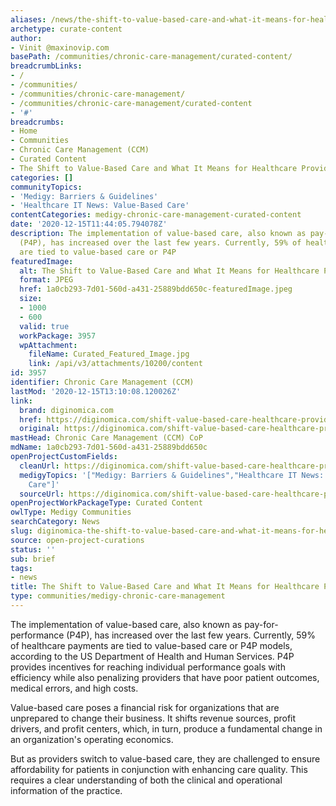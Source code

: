```yaml
---
aliases: /news/the-shift-to-value-based-care-and-what-it-means-for-healthcare-providers
archetype: curate-content
author:
- Vinit @maxinovip.com
basePath: /communities/chronic-care-management/curated-content/
breadcrumbLinks:
- /
- /communities/
- /communities/chronic-care-management/
- /communities/chronic-care-management/curated-content
- '#'
breadcrumbs:
- Home
- Communities
- Chronic Care Management (CCM)
- Curated Content
- The Shift to Value-Based Care and What It Means for Healthcare Providers
categories: []
communityTopics:
- 'Medigy: Barriers & Guidelines'
- 'Healthcare IT News: Value-Based Care'
contentCategories: medigy-chronic-care-management-curated-content
date: '2020-12-15T11:44:05.794078Z'
description: The implementation of value-based care, also known as pay-for-performance
  (P4P), has increased over the last few years. Currently, 59% of healthcare payments
  are tied to value-based care or P4P
featuredImage:
  alt: The Shift to Value-Based Care and What It Means for Healthcare Providers
  format: JPEG
  href: 1a0cb293-7d01-560d-a431-25889bdd650c-featuredImage.jpeg
  size:
  - 1000
  - 600
  valid: true
  workPackage: 3957
  wpAttachment:
    fileName: Curated_Featured_Image.jpg
    link: /api/v3/attachments/10200/content
id: 3957
identifier: Chronic Care Management (CCM)
lastMod: '2020-12-15T13:10:08.120026Z'
link:
  brand: diginomica.com
  href: https://diginomica.com/shift-value-based-care-healthcare-providers
  original: https://diginomica.com/shift-value-based-care-healthcare-providers
mastHead: Chronic Care Management (CCM) CoP
mdName: 1a0cb293-7d01-560d-a431-25889bdd650c
openProjectCustomFields:
  cleanUrl: https://diginomica.com/shift-value-based-care-healthcare-providers
  medigyTopics: '["Medigy: Barriers & Guidelines","Healthcare IT News: Value-Based
    Care"]'
  sourceUrl: https://diginomica.com/shift-value-based-care-healthcare-providers
openProjectWorkPackageType: Curated Content
owlType: Medigy Communities
searchCategory: News
slug: diginomica-the-shift-to-value-based-care-and-what-it-means-for-healthcare-providers
source: open-project-curations
status: ''
sub: brief
tags:
- news
title: The Shift to Value-Based Care and What It Means for Healthcare Providers
type: communities/medigy-chronic-care-management
---
```


<p>The implementation of value-based care, also known as pay-for-performance (P4P), has increased over the last few years. Currently, 59% of healthcare payments are tied to value-based care or P4P models, according to the US Department of Health and Human Services. P4P provides incentives for reaching individual performance goals with efficiency while also penalizing providers that have poor patient outcomes, medical errors, and high costs.</p><p>Value-based care poses a financial risk for organizations that are unprepared to change their business. It shifts revenue sources, profit drivers, and profit centers, which, in turn, produce a fundamental change in an organization's operating economics.</p><p>But as providers switch to value-based care, they are challenged to ensure affordability for patients in conjunction with enhancing care quality. This requires a clear understanding of both the clinical and operational information of the practice.&nbsp;</p>